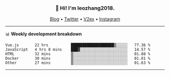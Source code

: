 <h3 align="center">👋 Hi! I'm leozhang2018.</h3>
<p align="center">
  <a href="https://code.leozhang2018.me">Blog</a> •
  <a href="https://twitter.com/leozhang2018">Twitter</a> •
  <a href="https://www.v2ex.com/member/leozhang">V2ex</a> •
  <a href="https://www.instagram.com/leozhanghere">Instagram</a>
</p>

-------

📊 **Weekly development breakdown**
<!--START_SECTION:waka-->
```text
Vue.js       22 hrs          ███████████████████▒░░░░░   77.36 % 
JavaScript   4 hrs 8 mins    ███▓░░░░░░░░░░░░░░░░░░░░░   14.57 % 
HTML         32 mins         ▒░░░░░░░░░░░░░░░░░░░░░░░░   01.88 % 
Docker       30 mins         ▒░░░░░░░░░░░░░░░░░░░░░░░░   01.81 % 
Other        27 mins         ▒░░░░░░░░░░░░░░░░░░░░░░░░   01.63 % 
```
<!--END_SECTION:waka-->
-------
